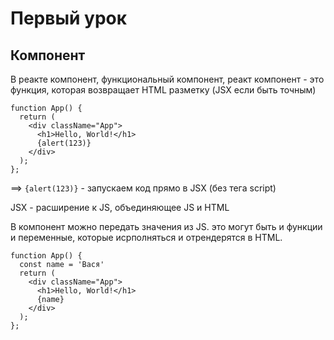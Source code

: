 # Первый урок

## Компонент

В реакте компонент, функциональный компонент, реакт компонент - это функция, которая возвращает HTML разметку (JSX если быть точным)

```
function App() {
  return (
    <div className="App">
      <h1>Hello, World!</h1>
      {alert(123)}
    </div>
  );
};
```
==> `{alert(123)}` - запускаем код прямо в JSX (без тега script)

JSX - расширение к JS, объединяющее JS и HTML

В компонент можно передать значения из JS. это могут быть и функции и переменные, которые исрполняться и отрендерятся в HTML.

```
function App() {
  const name = 'Вася'
  return (
    <div className="App">
      <h1>Hello, World!</h1>
      {name}
    </div>
  );
};
```